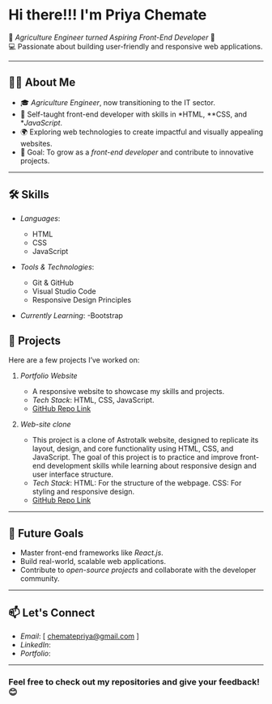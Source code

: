 # Hi there!!!  I'm Priya Chemate 

🚜 *Agriculture Engineer turned Aspiring Front-End Developer* 🌱  
💻 Passionate about building user-friendly and responsive web applications.  

---

## 👩‍💻 About Me  
- 🎓 *Agriculture Engineer*, now transitioning to the IT sector.  
- 🌟 Self-taught front-end developer with skills in *HTML, **CSS, and **JavaScript*.  
- 🌍 Exploring web technologies to create impactful and visually appealing websites.  
- 🎯 Goal: To grow as a *front-end developer* and contribute to innovative projects.  

---

## 🛠️ Skills  
- *Languages*:  
  - HTML  
  - CSS  
  - JavaScript  

- *Tools & Technologies*:  
  - Git & GitHub  
  - Visual Studio Code  
  - Responsive Design Principles  

- *Currently Learning*:
  -Bootstrap
## 🚀 Projects  
Here are a few projects I’ve worked on:  
1. *Portfolio Website*  
   - A responsive website to showcase my skills and projects.  
   - *Tech Stack*: HTML, CSS, JavaScript.  
   - [GitHub Repo Link](#)

2. *Web-site clone*  
   - This project is a clone of Astrotalk website, designed to replicate its layout, design, and core functionality using HTML, CSS, and JavaScript. The goal of this project 
     is to practice and improve front-end development skills while learning about responsive design and user interface structure. 
   - *Tech Stack*: HTML: For the structure of the webpage.
                   CSS: For styling and responsive design.  
   - [GitHub Repo Link](#)  

---

## 🌱 Future Goals  
- Master front-end frameworks like *React.js*.  
- Build real-world, scalable web applications.  
- Contribute to *open-source projects* and collaborate with the developer community.  

---

## 📫 Let's Connect  
- *Email*: [ chematepriya@gmail.com ] 
- *LinkedIn*:  
- *Portfolio*:  

---

### Feel free to check out my repositories and give your feedback! 😊
